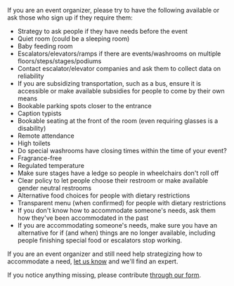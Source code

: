 If you are an event organizer, please try to have the following available or ask those who sign up if they require them:

- Strategy to ask people if they have needs before the event
- Quiet room (could be a sleeping room)
- Baby feeding room
- Escalators/elevators/ramps if there are events/washrooms on multiple floors/steps/stages/podiums
- Contact escalator/elevator companies and ask them to collect data on reliability
- If you are subsidizing transportation, such as a bus, ensure it is accessible or make available subsidies for people to come by their own means
- Bookable parking spots closer to the entrance
- Caption typists
- Bookable seating at the front of the room (even requiring glasses is a disability)
- Remote attendance
- High toilets
- Do special washrooms have closing times within the time of your event?
- Fragrance-free
- Regulated temperature
- Make sure stages have a ledge so people in wheelchairs don't roll off
- Clear policy to let people choose their restroom or make available gender neutral restrooms
- Alternative food choices for people with dietary restrictions
- Transparent menu (when confirmed) for people with dietary restrictions
- If you don't know how to accommodate someone's needs, ask them how they've been accommodated in the past
- If you are accommodating someone's needs, make sure you have an alternative for if (and when) things are no longer available, including people finishing special food or escalators stop working.

If you are an event organizer and still need help strategizing how to accommodate a need, [let us know](https://goo.gl/forms/g8yYdS68aOAIo6ll1) and we'll find an expert.

If you notice anything missing, please contribute [through our form](https://goo.gl/forms/NIj3MaOZO169sHWJ3).
